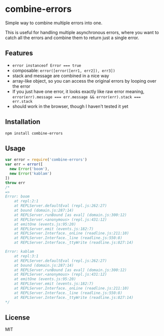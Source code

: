 
# combine-errors

  Simple way to combine multiple errors into one.

  This is useful for handling multiple asynchronous errors, where you want to catch all the errors and combine them to return just a single error.

## Features

- `error instanceof Error === true`
- composable: `error([error([err1, err2]), err3])`
- stack and message are combined in a nice way
- array-like object, so you can access the original errors by looping over the error
- If you just have one error, it looks exactly like raw error meaning, `error(err).message === err.message && error(err).stack === err.stack`
- should work in the browser, though I haven't tested it yet

## Installation

```
npm install combine-errors
```

## Usage

```js
var error = require('combine-errors')
var err = error([
  new Error('boom'),
  new Error('kablam')
])
throw err
/*
=>
Error: boom
    at repl:2:1
    at REPLServer.defaultEval (repl.js:262:27)
    at bound (domain.js:287:14)
    at REPLServer.runBound [as eval] (domain.js:300:12)
    at REPLServer.<anonymous> (repl.js:431:12)
    at emitOne (events.js:95:20)
    at REPLServer.emit (events.js:182:7)
    at REPLServer.Interface._onLine (readline.js:211:10)
    at REPLServer.Interface._line (readline.js:550:8)
    at REPLServer.Interface._ttyWrite (readline.js:827:14)

Error: kablam
    at repl:3:1
    at REPLServer.defaultEval (repl.js:262:27)
    at bound (domain.js:287:14)
    at REPLServer.runBound [as eval] (domain.js:300:12)
    at REPLServer.<anonymous> (repl.js:431:12)
    at emitOne (events.js:95:20)
    at REPLServer.emit (events.js:182:7)
    at REPLServer.Interface._onLine (readline.js:211:10)
    at REPLServer.Interface._line (readline.js:550:8)
    at REPLServer.Interface._ttyWrite (readline.js:827:14)
*/
```

## License

MIT

